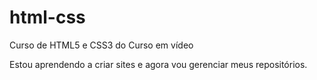 # html-css
 Curso de HTML5 e CSS3 do Curso em vídeo

Estou aprendendo a criar sites e agora vou gerenciar meus repositórios.